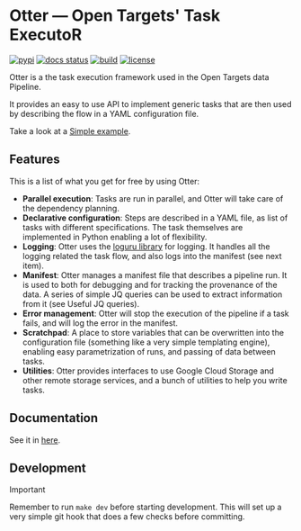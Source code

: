 # Otter — Open Targets' Task ExecutoR

[![pypi](https://raster.shields.io/pypi/v/opentargets-otter.png)](https://pypi.org/project/opentargets-otter/)
[![docs status](https://github.com/opentargets/otter/actions/workflows/docs.yaml/badge.svg)](https://opentargets.github.io/otter)
[![build](https://github.com/opentargets/otter/actions/workflows/ci.yaml/badge.svg)](https://github.com/opentargets/otter/actions/workflows/ci.yaml)
[![license](https://img.shields.io/github/license/opentargets/otter.svg)](LICENSE)

Otter is a the task execution framework used in the Open Targets data Pipeline.

It provides an easy to use API to implement generic tasks that are then used by
describing the flow in a YAML configuration file.

Take a look at a [Simple example](https://opentargets.github.io/otter/#otter-example).


## Features

This is a list of what you get for free by using Otter:
  * **Parallel execution**: Tasks are run in parallel, and Otter will take care of
    the dependency planning.
  * **Declarative configuration**: Steps are described in a YAML file, as list of
    tasks with different specifications. The task themselves are implemented
    in Python enabling a lot of flexibility.
  * **Logging**: Otter uses the [loguru library](https://github.com/delgan/loguru)
    for logging. It handles all the logging related the task flow, and also logs
    into the manifest (see next item).
  * **Manifest**: Otter manages a manifest file that describes a pipeline run. It
    is used to both for debugging and for tracking the provenance of the data. A series of simple JQ queries can be used to extract information from it (see Useful JQ queries).
  * **Error management**: Otter will stop the execution of the pipeline if a task fails,
    and will log the error in the manifest.
  * **Scratchpad**: A place to store variables that can be overwritten into the
    configuration file (something like a very simple templating engine), enabling
    easy parametrization of runs, and passing of data between tasks.
  * **Utilities**: Otter provides interfaces to use Google Cloud Storage and other
    remote storage services, and a bunch of utilities to help you write tasks.


## Documentation

See it in [here](https://opentargets.github.io/otter).


## Development

> [!IMPORTANT]
> Remember to run `make dev` before starting development. This will set up a very
> simple git hook that does a few checks before committing.

